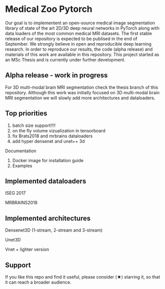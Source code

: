 # Medical Zoo Pytorch
Our goal is to implementent an open-source medical image segmentation library of state of the art 2D/3D deep neural networks in PyTorch along with data loaders of the most common medical MRI datasets. The first stable release of our repository is expected to be publised in the end of September. 
We strongly believe in open and reproducible deep learning research.
In order to reproduce our results, the code (alpha release) and materials of this work are available in this repository.
This project started as an MSc Thesis and is currently under further development.

## Alpha release - work in progress
For 3D multi-modal brain MRI segmentation check the thesis branch of this repository. Although this work was initially focused on 3D multi-modal brain MRI segmentation we will slowly add more architectures and dataloaders.

## Top priorities

1. batch size support!!!!
2. on the fly volume vizualization in tensorboard
3. fix Brats2018 and mrbrains dataloaders
4. add hyper densenet and unet++ 3d


Documentation
1. Docker image for installation guide
2. Examples 


## Implemented dataloaders
ISEG 2017

MRBRAINS2018

## Implemented architectures
Densenet3D (1-stream, 2-stream and 3-stream)

Unet3D

Vnet + lighter version

## Support 
If you like this repo and find it useful, please consider (★) starring it, so that it can reach a broader audience.
